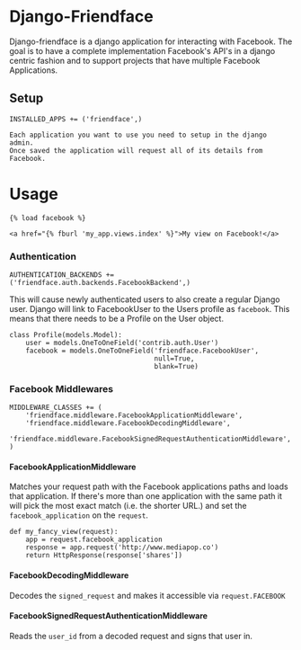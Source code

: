 # Django-Friendface

Django-friendface is a django application for interacting with Facebook. The
goal is to have a complete implementation Facebook's API's in a django centric
fashion and to support projects that have multiple Facebook Applications.

## Setup

    INSTALLED_APPS += ('friendface',)

    Each application you want to use you need to setup in the django admin.
    Once saved the application will request all of its details from Facebook.

# Usage

    {% load facebook %}

    <a href="{% fburl 'my_app.views.index' %}">My view on Facebook!</a>

### Authentication

    AUTHENTICATION_BACKENDS += ('friendface.auth.backends.FacebookBackend',)

This will cause newly authenticated users to also create a regular Django user.
Django will link to FacebookUser to the Users profile as `facebook`. This means
that there needs to be a Profile on the User object.

    class Profile(models.Model):
        user = models.OneToOneField('contrib.auth.User')
        facebook = models.OneToOneField('friendface.FacebookUser',
                                        null=True,
                                        blank=True)


### Facebook Middlewares

    MIDDLEWARE_CLASSES += (
        'friendface.middleware.FacebookApplicationMiddleware',
        'friendface.middleware.FacebookDecodingMiddleware',
        'friendface.middleware.FacebookSignedRequestAuthenticationMiddleware',
    )

#### FacebookApplicationMiddleware

Matches your request path with the Facebook
applications paths and loads that application. If there's more than one
application with the same path it will pick the most exact match (i.e. the
shorter URL.) and set the `facebook_application` on the `request`.

    def my_fancy_view(request):
        app = request.facebook_application
        response = app.request('http://www.mediapop.co')
        return HttpResponse(response['shares'])

#### FacebookDecodingMiddleware

Decodes the `signed_request` and makes it accessible via `request.FACEBOOK`

#### FacebookSignedRequestAuthenticationMiddleware

Reads the `user_id` from a decoded request and signs that user in.